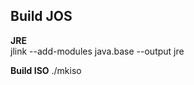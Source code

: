 ## Build JOS 


**JRE**        
	jlink --add-modules java.base --output jre


**Build ISO** 
	./mkiso
